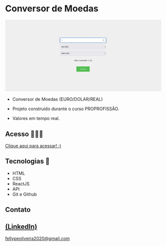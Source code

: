 # Conversor de Moedas

 ![preview](./.github/preview.gif)
 
 - Conversor de Moedas (EURO/DOLAR/REAL)

 - Projeto construído durante o curso PROPROFISSÃO.

 - Valores em tempo real.

## Acesso 👨🏻‍💻
 [Clique aqui para acessar! :)](https://conversor-fellype.vercel.app/)

## Tecnologias 👾
- HTML
- CSS
- ReactJS
- API
- Git e Github

## Contato
[(LinkedIn)](https://www.linkedin.com/in/fellype-oliveira-920699230/)
-----
fellypeoliveira2020@gmail.com
